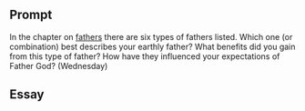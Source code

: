 ---
---

## Prompt

In the chapter on [fathers][Experiencing the Father’s Embrace] there are six types of fathers listed. Which one (or combination) best describes your earthly father? What benefits did you gain from this type of father? How have they influenced your expectations of Father God? (Wednesday)

[Experiencing the Father’s Embrace]: https://read.amazon.com/?asin=B0051GN8XO

## Essay

